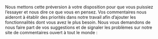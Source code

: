 Nous mettons cette préversion à votre disposition pour que vous puissiez l’essayer et nous dire ce que vous en pensez. Vos commentaires nous aideront à établir des priorités dans notre travail afin d’ajouter les fonctionnalités dont vous avez le plus besoin. Nous vous demandons de nous faire part de vos suggestions et de signaler les problèmes sur notre site de commentaires ouvert à tout le monde :